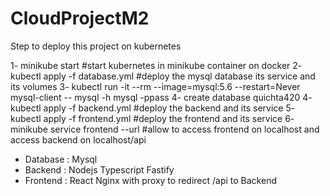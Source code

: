 # CloudProjectM2

Step to deploy this project on kubernetes

1- minikube start #start kubernetes in minikube container on docker
2- kubectl apply -f database.yml #deploy the mysql database its service and its volumes
3- kubectl run -it --rm --image=mysql:5.6 --restart=Never mysql-client -- mysql -h mysql -ppass
4- create database quichta420
4- kubectl apply -f backend.yml #deploy the backend and its service
5- kubectl apply -f frontend.yml #deploy the frontend and its service
6- minikube service frontend --url #allow to access frontend on localhost and access backend on localhost/api


- Database : Mysql
- Backend : Nodejs Typescript Fastify
- Frontend : React Nginx with proxy to redirect /api to Backend